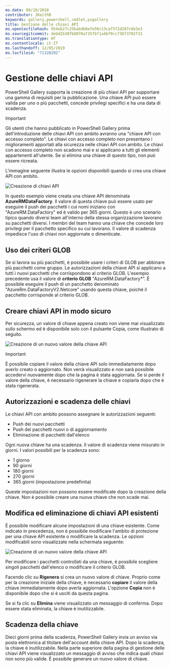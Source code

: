 ```yaml
---
ms.date: 09/10/2018
contributor: JKeithB
keywords: gallery,powershell,cmdlet,psgallery
title: Gestione delle chiavi API
ms.openlocfilehash: 954eb27c25babdb8efe50c13caf5f2d287c6b3e3
ms.sourcegitcommit: debd2b38fb8070a7357bf1a4bf9cc736f3702f31
ms.translationtype: HT
ms.contentlocale: it-IT
ms.lasthandoff: 12/05/2019
ms.locfileid: "71328292"
---
```

# <a name="managing-api-keys"></a>Gestione delle chiavi API

PowerShell Gallery supporta la creazione di più chiavi API per supportare una gamma di requisiti per la pubblicazione. Una chiave API può essere valida per uno o più pacchetti, concede privilegi specifici e ha una data di scadenza.

> [!IMPORTANT]
> Gli utenti che hanno pubblicato in PowerShell Gallery prima dell'introduzione delle chiavi API con ambito avranno una "chiave API con accesso completo". Le chiavi con accesso completo non presentano i miglioramenti apportati alla sicurezza nelle chiavi API con ambito. Le chiavi con accesso completo non scadono mai e si applicano a tutti gli elementi appartenenti all'utente. Se si elimina una chiave di questo tipo, non può essere ricreata.

L'immagine seguente illustra le opzioni disponibili quando si crea una chiave API con ambito.

![Creazione di chiavi API](../../Images/PSGallery_KeyScoped.png)

In questo esempio viene creata una chiave API denominata **AzureRMDataFactory**. Il valore di questa chiave può essere usato per eseguire il push dei pacchetti i cui nomi iniziano con "AzureRM.DataFactory" ed è valido per 365 giorni. Questo è uno scenario tipico quando diversi team all'interno della stessa organizzazione lavorano su pacchetti diversi. I membri del team hanno una chiave che concede loro privilegi per il pacchetto specifico su cui lavorano.
Il valore di scadenza impedisce l'uso di chiavi non aggiornate o dimenticate.

## <a name="using-glob-patterns"></a>Uso dei criteri GLOB

Se si lavora su più pacchetti, è possibile usare i criteri di GLOB per abbinare più pacchetti come gruppo. Le autorizzazioni della chiave API si applicano a tutti i nuovi pacchetti che corrispondono al criterio GLOB. L'esempio precedente usa il valore di **criterio GLOB** "AzureRM.DataFactory*". È possibile eseguire il push di un pacchetto denominato "AzureRm.DataFactoryV2.Netcore" usando questa chiave, poiché il pacchetto corrisponde al criterio GLOB.

## <a name="create-api-keys-securely"></a>Creare chiavi API in modo sicuro

Per sicurezza, un valore di chiave appena creato non viene mai visualizzato sullo schermo ed è disponibile solo con il pulsante Copia, come illustrato di seguito.

![Creazione di un nuovo valore della chiave API](../../Images/PSGallery_CopyCreatedKey.png)

> [!IMPORTANT]
> È possibile copiare il valore della chiave API solo immediatamente dopo averlo creato o aggiornato. Non verrà visualizzato e non sarà possibile accedervi nuovamente dopo che la pagina è stata aggiornata. Se si perde il valore della chiave, è necessario rigenerare la chiave e copiarla dopo che è stata rigenerata.

## <a name="key-permissions-and-expiration"></a>Autorizzazioni e scadenza delle chiavi

Le chiavi API con ambito possono assegnare le autorizzazioni seguenti:

- Push dei nuovi pacchetti
- Push dei pacchetti nuovi o di aggiornamento
- Eliminazione di pacchetti dall'elenco

Ogni nuova chiave ha una scadenza. Il valore di scadenza viene misurato in giorni. I valori possibili per la scadenza sono:

- 1 giorno
- 90 giorni
- 180 giorni
- 270 giorni
- 365 giorni (impostazione predefinita)

Queste impostazioni non possono essere modificate dopo la creazione della chiave. Non è possibile creare una nuova chiave che non scade mai.

## <a name="editing-and-deleting-existing-api-keys"></a>Modifica ed eliminazione di chiavi API esistenti

È possibile modificare alcune impostazioni di una chiave esistente. Come indicato in precedenza, non è possibile modificare l'ambito di protezione per una chiave API esistente o modificare la scadenza. Le opzioni modificabili sono visualizzate nella schermata seguente:

![Creazione di un nuovo valore della chiave API](../../Images/PSGallery_EditAPIKey.png)

Per modificare i pacchetti controllati da una chiave, è possibile scegliere singoli pacchetti dall'elenco o modificare il criterio GLOB.

Facendo clic su **Rigenera** si crea un nuovo valore di chiave. Proprio come per la creazione iniziale della chiave, è necessario **copiare** il valore della chiave immediatamente dopo averla aggiornata. L'opzione **Copia** non è disponibile dopo che si è usciti da questa pagina.

Se si fa clic su **Elimina** viene visualizzato un messaggio di conferma. Dopo essere stata eliminata, la chiave è inutilizzabile.

## <a name="key-expiration"></a>Scadenza della chiave

Dieci giorni prima della scadenza, PowerShell Gallery invia un avviso via posta elettronica al titolare dell'account della chiave API. Dopo la scadenza, la chiave è inutilizzabile. Nella parte superiore della pagina di gestione delle chiavi API viene visualizzato un messaggio di avviso che indica quali chiavi non sono più valide. È possibile generare un nuovo valore di chiave.
